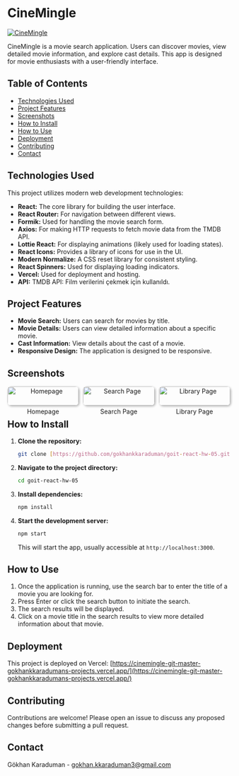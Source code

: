 # CineMingle

[![CineMingle]()](https://cinemingle-git-master-gokhankkaradumans-projects.vercel.app/)

CineMingle is a movie search application. Users can discover movies, view detailed movie information, and explore cast details. This app is designed for movie enthusiasts with a user-friendly interface.

## Table of Contents

- [Technologies Used](#technologies-used)
- [Project Features](#project-features)
- [Screenshots](#screenshots)
- [How to Install](#how-to-install)
- [How to Use](#how-to-use)
- [Deployment](#deployment)
- [Contributing](#contributing)
- [Contact](#contact)

## Technologies Used

This project utilizes modern web development technologies:

*   **React:** The core library for building the user interface.
*   **React Router:** For navigation between different views.
*   **Formik:**  Used for handling the movie search form.
*   **Axios:** For making HTTP requests to fetch movie data from the TMDB API.
*   **Lottie React:** For displaying animations (likely used for loading states).
*   **React Icons:** Provides a library of icons for use in the UI.
*   **Modern Normalize:** A CSS reset library for consistent styling.
*   **React Spinners:** Used for displaying loading indicators.
*   **Vercel:** Used for deployment and hosting.
*   **API:** TMDB API: Film verilerini çekmek için kullanıldı.

## Project Features

*   **Movie Search:** Users can search for movies by title.
*   **Movie Details:** Users can view detailed information about a specific movie.
*   **Cast Information:** View details about the cast of a movie.
*   **Responsive Design:** The application is designed to be responsive.

## Screenshots

<div style="display: flex; justify-content: space-between; gap: 10px; max-width: 900px; margin: 0 auto;">  <div style="flex: 1; text-align: center;">
    <a href="./src/assets/images/homepage.png" target="_blank"> <img src="./src/assets/images/homepage.png" alt="Homepage" style="width: 100%; max-width: 250px; height: auto; border-radius: 8px; box-shadow: 2px 2px 5px rgba(0,0,0,0.3);"> </a>
    <p style="font-size: 14px; margin: 5px 0 0 0;">Homepage</p>
  </div>
  <div style="flex: 1; text-align: center;">
    <a href="./src/assets/images/searchpage.png" target="_blank"><img src="./src/assets/images/searchpage.png" alt="Search Page" style="width: 100%; max-width: 250px; height: auto; border-radius: 8px; box-shadow: 2px 2px 5px rgba(0,0,0,0.3);"> </a>
    <p style="font-size: 14px; margin: 5px 0 0 0;">Search Page</p>
  </div>
  <div style="flex: 1; text-align: center;">
    <a href="./src/assets/images/librarypage.png" target="_blank"><img src="./src/assets/images/librarypage.png" alt="Library Page" style="width: 100%; max-width: 250px; height: auto; border-radius: 8px; box-shadow: 2px 2px 5px rgba(0,0,0,0.3);"> </a>
    <p style="font-size: 14px; margin: 5px 0 0 0;">Library Page</p>
  </div>
</div>

## How to Install

1.  **Clone the repository:**
    ```bash
    git clone [https://github.com/gokhankkaraduman/goit-react-hw-05.git](https://github.com/gokhankkaraduman/goit-react-hw-05.git)
    ```

2.  **Navigate to the project directory:**
    ```bash
    cd goit-react-hw-05
    ```

3.  **Install dependencies:**
    ```bash
    npm install
    ```

4.  **Start the development server:**
    ```bash
    npm start
    ```
    This will start the app, usually accessible at `http://localhost:3000`.

## How to Use

1.  Once the application is running, use the search bar to enter the title of a movie you are looking for.
2.  Press Enter or click the search button to initiate the search.
3.  The search results will be displayed.
4.  Click on a movie title in the search results to view more detailed information about that movie.

## Deployment

This project is deployed on Vercel: [https://cinemingle-git-master-gokhankkaradumans-projects.vercel.app/](https://cinemingle-git-master-gokhankkaradumans-projects.vercel.app/)

## Contributing

Contributions are welcome! Please open an issue to discuss any proposed changes before submitting a pull request.

## Contact

Gökhan Karaduman - gokhan.kkaraduman3@gmail.com
